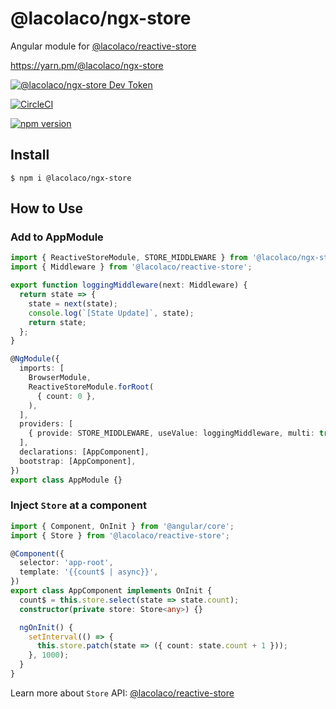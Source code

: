 # @lacolaco/ngx-store

Angular module for [@lacolaco/reactive-store](https://github.com/lacolaco/reactive-store)

https://yarn.pm/@lacolaco/ngx-store

[![@lacolaco/ngx-store Dev Token](https://badge.devtoken.rocks/@lacolaco/ngx-store)](https://devtoken.rocks/package/@lacolaco/ngx-store)

[![CircleCI](https://circleci.com/gh/lacolaco/ngx-store.svg?style=svg)](https://circleci.com/gh/lacolaco/ngx-store)

[![npm version](https://badge.fury.io/js/%40lacolaco%2Fngx-store.svg)](https://badge.fury.io/js/%40lacolaco%2Fngx-store)

## Install

```
$ npm i @lacolaco/ngx-store
```

## How to Use

### Add to AppModule

```ts
import { ReactiveStoreModule, STORE_MIDDLEWARE } from '@lacolaco/ngx-store';
import { Middleware } from '@lacolaco/reactive-store';

export function loggingMiddleware(next: Middleware) {
  return state => {
    state = next(state);
    console.log(`[State Update]`, state);
    return state;
  };
}

@NgModule({
  imports: [
    BrowserModule,
    ReactiveStoreModule.forRoot(
      { count: 0 },
    ),
  ],
  providers: [
    { provide: STORE_MIDDLEWARE, useValue: loggingMiddleware, multi: true },
  ],
  declarations: [AppComponent],
  bootstrap: [AppComponent],
})
export class AppModule {}
```

### Inject `Store` at a component

```ts
import { Component, OnInit } from '@angular/core';
import { Store } from '@lacolaco/reactive-store';

@Component({
  selector: 'app-root',
  template: '{{count$ | async}}',
})
export class AppComponent implements OnInit {
  count$ = this.store.select(state => state.count);
  constructor(private store: Store<any>) {}

  ngOnInit() {
    setInterval(() => {
      this.store.patch(state => ({ count: state.count + 1 }));
    }, 1000);
  }
}
```

Learn more about `Store` API: [@lacolaco/reactive-store](https://github.com/lacolaco/reactive-store)
